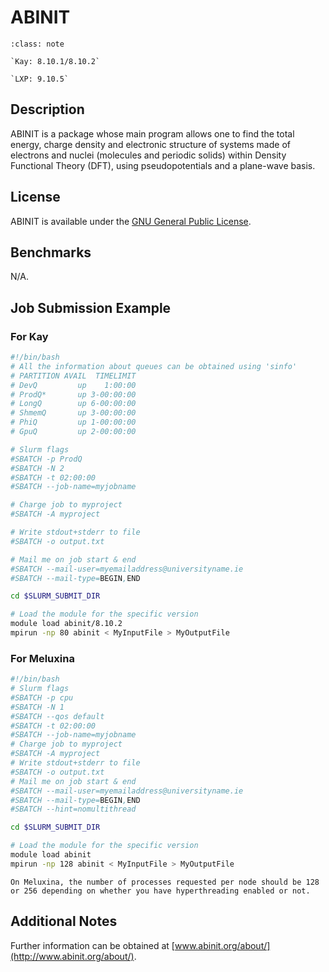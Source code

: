 # ABINIT

```{admonition} Versions Installed
:class: note

`Kay: 8.10.1/8.10.2`

`LXP: 9.10.5`
```

## Description

ABINIT is a package whose main program allows one to find the total energy, charge density and electronic structure of systems made of electrons and nuclei (molecules and periodic solids) within Density Functional Theory (DFT), using pseudopotentials and a plane-wave basis.

## License

ABINIT is available under the [GNU General Public License](http://www.gnu.org/copyleft/gpl.html).

## Benchmarks

N/A.

## Job Submission Example


### For Kay

```bash -l
#!/bin/bash
# All the information about queues can be obtained using 'sinfo'
# PARTITION AVAIL  TIMELIMIT  
# DevQ         up    1:00:00   
# ProdQ*       up 3-00:00:00    
# LongQ        up 6-00:00:00    
# ShmemQ       up 3-00:00:00    
# PhiQ         up 1-00:00:00   
# GpuQ         up 2-00:00:00

# Slurm flags
#SBATCH -p ProdQ
#SBATCH -N 2
#SBATCH -t 02:00:00
#SBATCH --job-name=myjobname

# Charge job to myproject
#SBATCH -A myproject

# Write stdout+stderr to file
#SBATCH -o output.txt

# Mail me on job start & end
#SBATCH --mail-user=myemailaddress@universityname.ie
#SBATCH --mail-type=BEGIN,END

cd $SLURM_SUBMIT_DIR

# Load the module for the specific version
module load abinit/8.10.2
mpirun -np 80 abinit < MyInputFile > MyOutputFile
```

### For Meluxina

```bash -l
#!/bin/bash
# Slurm flags
#SBATCH -p cpu
#SBATCH -N 1
#SBATCH --qos default
#SBATCH -t 02:00:00
#SBATCH --job-name=myjobname
# Charge job to myproject
#SBATCH -A myproject
# Write stdout+stderr to file
#SBATCH -o output.txt
# Mail me on job start & end
#SBATCH --mail-user=myemailaddress@universityname.ie
#SBATCH --mail-type=BEGIN,END
#SBATCH --hint=nomultithread

cd $SLURM_SUBMIT_DIR

# Load the module for the specific version
module load abinit
mpirun -np 128 abinit < MyInputFile > MyOutputFile
```

```{margin}
On Meluxina, the number of processes requested per node should be 128 or 256 depending on whether you have hyperthreading enabled or not.
```

## Additional Notes

Further information can be obtained
at [www.abinit.org/about/](http://www.abinit.org/about/).

